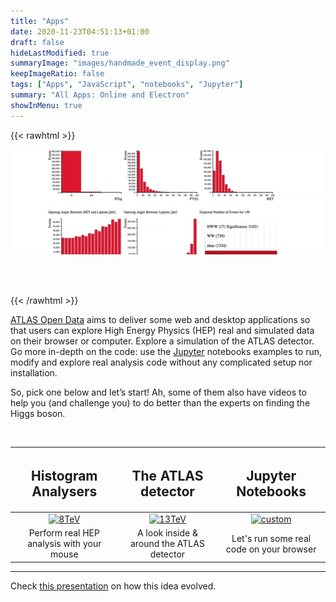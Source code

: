 ```yaml
---
title: "Apps"
date: 2020-11-23T04:51:13+01:00
draft: false
hideLastModified: true
summaryImage: "images/handmade_event_display.png"
keepImageRatio: false
tags: ["Apps", "JavaScript", "notebooks", "Jupyter"]
summary: "All Apps: Online and Electron"
showInMenu: true
---
```

{{< rawhtml >}}
<script async src="https://unpkg.com/mermaid@8.2.3/dist/mermaid.min.js"></script>

<CENTER>

<img src="images/opendata-8tev.gif" alt="histogram-gif">

<!--
[histogram-gif](http://atlas.cern/sites/atlas-public.web.cern.ch/files/opendata-8tev.gif)
-->

</CENTER>

<br></br>

{{< /rawhtml >}}

[ATLAS Open Data](http://opendata.atlas.cern) aims to deliver some web and desktop applications so that users can explore High Energy Physics (HEP) real and simulated data on their browser or computer. Explore a simulation of the ATLAS detector. Go more in-depth on the code: use the [Jupyter](https://jupyter.org/) notebooks examples to run, modify and explore real analysis code without any complicated setup nor installation.

So, pick one below and let’s start! Ah, some of them also have videos to help you (and challenge you) to do better than the experts on finding the Higgs boson.

&nbsp;

| <h2><b>Histogram Analysers</b></h2> | <h2><b>The ATLAS detector</b></h2> | <h2><b>Jupyter Notebooks</b></h2> |
| :---:        |          :---: | :---:        |
| [![8TeV](http://opendata.atlas.cern/DataAndTools/pictures/handmade_WAnalysis.png)](../histogram-analyser-02/) | [![13TeV](http://opendata.atlas.cern/DataAndTools/pictures/handmade_event_display.png)](../detector-app/) | [![custom](http://opendata.atlas.cern/DataAndTools/pictures/handmade_ROOTbrowser.png)](../histogram-analyser-03/) |
| Perform real HEP analysis with your mouse | A look inside & around the ATLAS detector | Let's run some real code on your browser |

---

Check [this presentation](http://universidad.ch/ATLAS/outreach/presentations/March_28_2018/_book/intro.html) on how this idea evolved.
